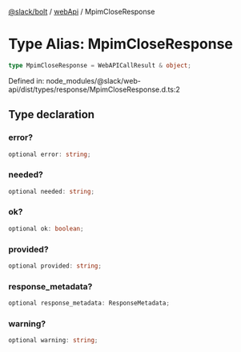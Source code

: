 [@slack/bolt](../../../../index.md) / [webApi](../index.md) / MpimCloseResponse

# Type Alias: MpimCloseResponse

```ts
type MpimCloseResponse = WebAPICallResult & object;
```

Defined in: node\_modules/@slack/web-api/dist/types/response/MpimCloseResponse.d.ts:2

## Type declaration

### error?

```ts
optional error: string;
```

### needed?

```ts
optional needed: string;
```

### ok?

```ts
optional ok: boolean;
```

### provided?

```ts
optional provided: string;
```

### response\_metadata?

```ts
optional response_metadata: ResponseMetadata;
```

### warning?

```ts
optional warning: string;
```
